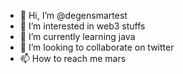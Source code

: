 - 👋 Hi, I’m @degensmartest
- 👀 I’m interested in web3 stuffs
- 🌱 I’m currently learning java
- 💞️ I’m looking to collaborate on twitter
- 📫 How to reach me mars

<!---
degensmartest/degensmartest is a ✨ special ✨ repository because its `README.md` (this file) appears on your GitHub profile.
You can click the Preview link to take a look at your changes.
--->
